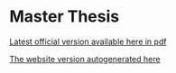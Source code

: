 # Master Thesis

[Latest official version available here in pdf ](https://github.com/igor-lirussi/Thesis-Master/releases/latest/download/thesis-master.pdf "Pdf")

[The website version autogenerated here](https://igor-lirussi.github.io/Thesis-Master/)
